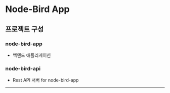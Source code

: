 # Node-Bird App

## 프로젝트 구성
### node-bird-app
* 백엔드 애플리케이션

### node-bird-api
* Rest API 서버 for node-bird-app

---

